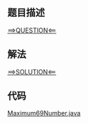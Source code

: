 ## 题目描述

[==>QUESTION<==](https://leetcode-cn.com/problems/maximum-69-number/)

## 解法

[==>SOLUTION<==](https://leetcode-cn.com/problems/maximum-69-number/solution/6-he-9-zu-cheng-de-zui-da-shu-zi-by-leetcode-solut/)

## 代码

[Maximum69Number.java](https://github.com/Marshal7cc/leetcode-java/blob/master/src/unclassified/Maximum69Number.java)

